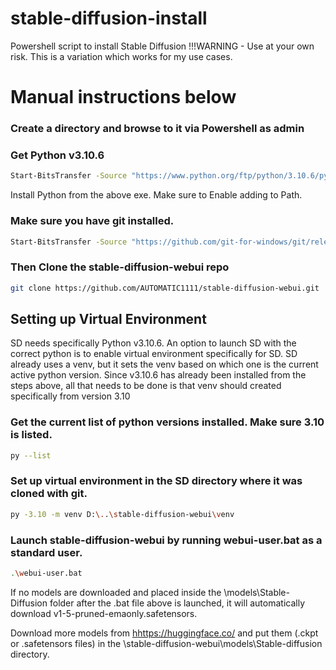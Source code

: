 # stable-diffusion-install
Powershell script to install Stable Diffusion
!!!WARNING - Use at your own risk. This is a variation which works for my use cases.

# Manual instructions below
### Create a directory and browse to it via Powershell as admin

### Get Python v3.10.6
```bash
Start-BitsTransfer -Source "https://www.python.org/ftp/python/3.10.6/python-3.10.6-amd64.exe"
```
Install Python from the above exe. Make sure to Enable adding to Path.

### Make sure you have git installed. 
```bash
Start-BitsTransfer -Source "https://github.com/git-for-windows/git/releases/download/v2.42.0.windows.2/Git-2.42.0.2-64-bit.exe"
```
### Then Clone the stable-diffusion-webui repo
```bash
git clone https://github.com/AUTOMATIC1111/stable-diffusion-webui.git
```

## Setting up Virtual Environment
SD needs specifically Python v3.10.6. An option to launch SD with the correct python is to enable virtual environment specifically for SD.
SD already uses a venv, but it sets the venv based on which one is the current active python version.
Since v3.10.6 has already been installed from the steps above, all that needs to be done is that venv should created specifically from version 3.10

### Get the current list of python versions installed. Make sure 3.10 is listed.
```bash
py --list
```
### Set up virtual environment in the SD directory where it was cloned with git.
```bash
py -3.10 -m venv D:\..\stable-diffusion-webui\venv
```
### Launch stable-diffusion-webui by running webui-user.bat as a standard user.
```bash
.\webui-user.bat
```
If no models are downloaded and placed inside the \models\Stable-Diffusion folder after the .bat file above is launched, it will automatically download v1-5-pruned-emaonly.safetensors.

Download more models from [h](https://huggingface.co/)https://huggingface.co/ and put them (.ckpt or .safetensors files) in the \stable-diffusion-webui\models\Stable-diffusion directory.

